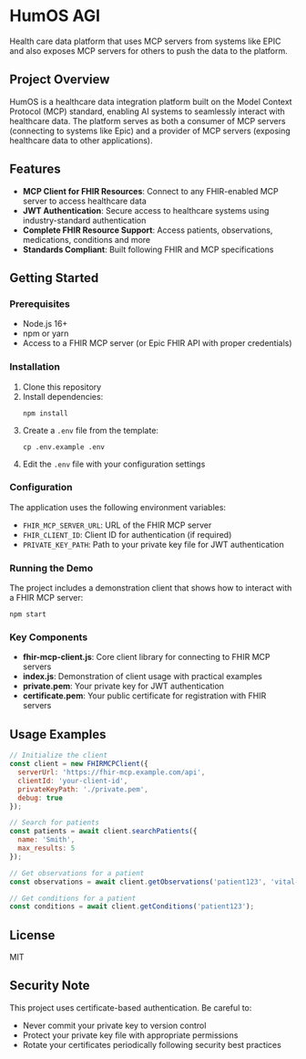 # HumOS AGI

Health care data platform that uses MCP servers from systems like EPIC and also exposes MCP servers for others to push the data to the platform.

## Project Overview

HumOS is a healthcare data integration platform built on the Model Context Protocol (MCP) standard, enabling AI systems to seamlessly interact with healthcare data. The platform serves as both a consumer of MCP servers (connecting to systems like Epic) and a provider of MCP servers (exposing healthcare data to other applications).

## Features

- **MCP Client for FHIR Resources**: Connect to any FHIR-enabled MCP server to access healthcare data
- **JWT Authentication**: Secure access to healthcare systems using industry-standard authentication
- **Complete FHIR Resource Support**: Access patients, observations, medications, conditions and more
- **Standards Compliant**: Built following FHIR and MCP specifications

## Getting Started

### Prerequisites

- Node.js 16+
- npm or yarn
- Access to a FHIR MCP server (or Epic FHIR API with proper credentials)

### Installation

1. Clone this repository
2. Install dependencies:
   ```
   npm install
   ```
3. Create a `.env` file from the template:
   ```
   cp .env.example .env
   ```
4. Edit the `.env` file with your configuration settings

### Configuration

The application uses the following environment variables:

- `FHIR_MCP_SERVER_URL`: URL of the FHIR MCP server
- `FHIR_CLIENT_ID`: Client ID for authentication (if required)
- `PRIVATE_KEY_PATH`: Path to your private key file for JWT authentication

### Running the Demo

The project includes a demonstration client that shows how to interact with a FHIR MCP server:

```
npm start
```

### Key Components

- **fhir-mcp-client.js**: Core client library for connecting to FHIR MCP servers
- **index.js**: Demonstration of client usage with practical examples
- **private.pem**: Your private key for JWT authentication
- **certificate.pem**: Your public certificate for registration with FHIR servers

## Usage Examples

```javascript
// Initialize the client
const client = new FHIRMCPClient({
  serverUrl: 'https://fhir-mcp.example.com/api',
  clientId: 'your-client-id',
  privateKeyPath: './private.pem',
  debug: true
});

// Search for patients
const patients = await client.searchPatients({ 
  name: 'Smith', 
  max_results: 5 
});

// Get observations for a patient
const observations = await client.getObservations('patient123', 'vital-signs');

// Get conditions for a patient
const conditions = await client.getConditions('patient123');
```

## License

MIT

## Security Note

This project uses certificate-based authentication. Be careful to:
- Never commit your private key to version control
- Protect your private key file with appropriate permissions
- Rotate your certificates periodically following security best practices
